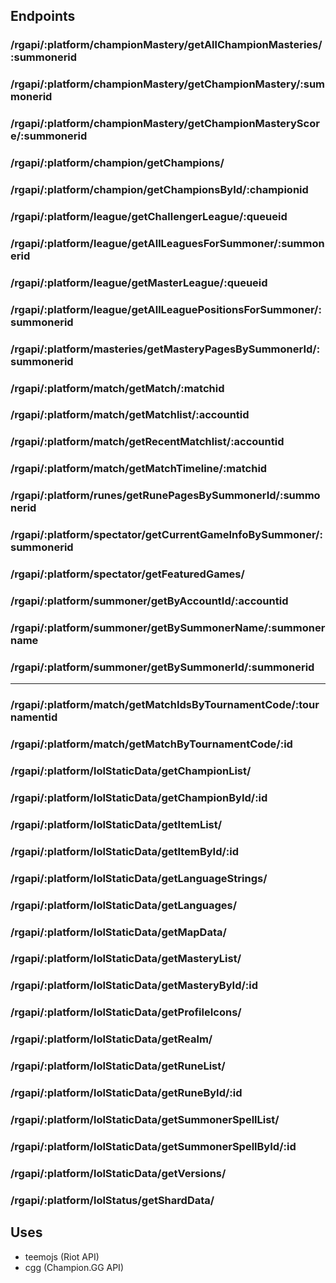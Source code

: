 ## Endpoints

### /rgapi/:platform/championMastery/getAllChampionMasteries/:summonerid
### /rgapi/:platform/championMastery/getChampionMastery/:summonerid
### /rgapi/:platform/championMastery/getChampionMasteryScore/:summonerid
### /rgapi/:platform/champion/getChampions/
### /rgapi/:platform/champion/getChampionsById/:championid
### /rgapi/:platform/league/getChallengerLeague/:queueid
### /rgapi/:platform/league/getAllLeaguesForSummoner/:summonerid
### /rgapi/:platform/league/getMasterLeague/:queueid
### /rgapi/:platform/league/getAllLeaguePositionsForSummoner/:summonerid
### /rgapi/:platform/masteries/getMasteryPagesBySummonerId/:summonerid
### /rgapi/:platform/match/getMatch/:matchid
### /rgapi/:platform/match/getMatchlist/:accountid
### /rgapi/:platform/match/getRecentMatchlist/:accountid
### /rgapi/:platform/match/getMatchTimeline/:matchid
### /rgapi/:platform/runes/getRunePagesBySummonerId/:summonerid
### /rgapi/:platform/spectator/getCurrentGameInfoBySummoner/:summonerid
### /rgapi/:platform/spectator/getFeaturedGames/
### /rgapi/:platform/summoner/getByAccountId/:accountid
### /rgapi/:platform/summoner/getBySummonerName/:summonername
### /rgapi/:platform/summoner/getBySummonerId/:summonerid

***
### /rgapi/:platform/match/getMatchIdsByTournamentCode/:tournamentid
### /rgapi/:platform/match/getMatchByTournamentCode/:id

### /rgapi/:platform/lolStaticData/getChampionList/
### /rgapi/:platform/lolStaticData/getChampionById/:id
### /rgapi/:platform/lolStaticData/getItemList/
### /rgapi/:platform/lolStaticData/getItemById/:id
### /rgapi/:platform/lolStaticData/getLanguageStrings/
### /rgapi/:platform/lolStaticData/getLanguages/
### /rgapi/:platform/lolStaticData/getMapData/
### /rgapi/:platform/lolStaticData/getMasteryList/
### /rgapi/:platform/lolStaticData/getMasteryById/:id
### /rgapi/:platform/lolStaticData/getProfileIcons/
### /rgapi/:platform/lolStaticData/getRealm/
### /rgapi/:platform/lolStaticData/getRuneList/
### /rgapi/:platform/lolStaticData/getRuneById/:id
### /rgapi/:platform/lolStaticData/getSummonerSpellList/
### /rgapi/:platform/lolStaticData/getSummonerSpellById/:id
### /rgapi/:platform/lolStaticData/getVersions/
### /rgapi/:platform/lolStatus/getShardData/


## Uses
- teemojs (Riot API)
- cgg (Champion.GG API)
